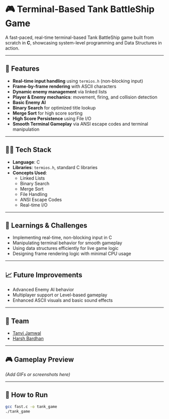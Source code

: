 # 🎮 Terminal-Based Tank BattleShip Game

A fast-paced, real-time terminal-based Tank BattleShip game built from scratch in **C**, showcasing system-level programming and Data Structures in action.

---

## 🚀 Features

- **Real-time input handling** using `termios.h` (non-blocking input)
- **Frame-by-frame rendering** with ASCII characters
- **Dynamic enemy management** via linked lists
- **Player & Enemy mechanics**: movement, firing, and collision detection
- **Basic Enemy AI**
- **Binary Search** for optimized title lookup
- **Merge Sort** for high score sorting
- **High Score Persistence** using File I/O
- **Smooth Terminal Gameplay** via ANSI escape codes and terminal manipulation

---

## 👨‍💻 Tech Stack

- **Language**: C
- **Libraries**: `termios.h`, standard C libraries
- **Concepts Used**:  
  - Linked Lists  
  - Binary Search  
  - Merge Sort  
  - File Handling  
  - ANSI Escape Codes  
  - Real-time I/O

---

## 🧠 Learnings & Challenges

- Implementing real-time, non-blocking input in C
- Manipulating terminal behavior for smooth gameplay
- Using data structures efficiently for live game logic
- Designing frame rendering logic with minimal CPU usage

---

## 📈 Future Improvements

- Advanced Enemy AI behavior
- Multiplayer support or Level-based gameplay
- Enhanced ASCII visuals and basic sound effects

---

## 👥 Team

- [Tanvi Jamwal](#)
- [Harsh Bardhan](#)

---

## 🎮 Gameplay Preview

*(Add GIFs or screenshots here)*

---

## 📂 How to Run

```bash
gcc fast.c -o tank_game
./tank_game
